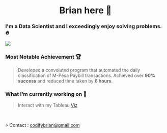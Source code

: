 <h1 align='center'>Brian here 👋</h1>


### I'm a Data Scientist and I exceedingly enjoy solving problems. 🔥

![](/assets/images/l.png)

### Most Notable Achievement 🏆
>Developed a convoluted program that automated the daily classification of M-Pesa Paybill transactions. 
Achieved over **90% success** and reduced time taken by **6 hours**.

### What I’m currently working on 🔭
>Interact with my Tableau [Viz](https://public.tableau.com/app/profile/briank/viz/Wildlifer/TimeDash) 

<br>

⚡ Contact : [codifybrian@gmail.com](mailto:codifybrian@gmail.com)

<br>

<!--
**briankiume/briankiume** is a ✨ _special_ ✨ repository because its `README.md` (this file) appears on your GitHub profile.

Here are some ideas to get you started:

- 🔭 I’m currently working on ...
- 🌱 I’m currently learning ...
- 👯 I’m looking to collaborate on ...
- 🤔 I’m looking for help with ...
- 💬 Ask me about ...
- 📫 How to reach me: ...
- 😄 Pronouns: ...
- ⚡ Fun fact: ...
-->

